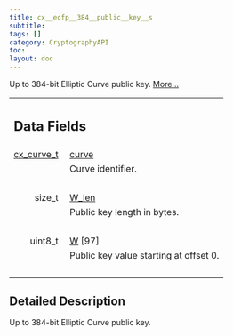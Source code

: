 ```yaml
---
title: cx__ecfp__384__public__key__s
subtitle:
tags: []
category: CryptographyAPI
toc:
layout: doc
---
```



<p>Up to 384-bit Elliptic Curve public key.  
 <a href="../cx__ecfp__384__public__key__s#details">More...</a></p>
<table class="memberdecls">
<tr class="heading"><td colspan="2"><h2 class="groupheader"><a name="pub-attribs"></a>
Data Fields</h2></td></tr>
<tr class="memitem:a474bc8df07e877791f9b39dac8f9a8df"><td class="memItemLeft" align="right" valign="top"><a id="a474bc8df07e877791f9b39dac8f9a8df"></a>
<a class="el" href="../ox__ec_8h#ada004671ae8fe2032d4c144ed6ebb837">cx_curve_t</a>&#160;</td><td class="memItemRight" valign="bottom"><a class="el" href="../cx__ecfp__384__public__key__s#a474bc8df07e877791f9b39dac8f9a8df">curve</a></td></tr>
<tr class="memdesc:a474bc8df07e877791f9b39dac8f9a8df"><td class="mdescLeft">&#160;</td><td class="mdescRight">Curve identifier. <br /></td></tr>
<tr class="separator:a474bc8df07e877791f9b39dac8f9a8df"><td class="memSeparator" colspan="2">&#160;</td></tr>
<tr class="memitem:ac152483a0bfb4609cbecb818583b1c14"><td class="memItemLeft" align="right" valign="top"><a id="ac152483a0bfb4609cbecb818583b1c14"></a>
size_t&#160;</td><td class="memItemRight" valign="bottom"><a class="el" href="../cx__ecfp__384__public__key__s#ac152483a0bfb4609cbecb818583b1c14">W_len</a></td></tr>
<tr class="memdesc:ac152483a0bfb4609cbecb818583b1c14"><td class="mdescLeft">&#160;</td><td class="mdescRight">Public key length in bytes. <br /></td></tr>
<tr class="separator:ac152483a0bfb4609cbecb818583b1c14"><td class="memSeparator" colspan="2">&#160;</td></tr>
<tr class="memitem:adfd478cca9830cedef7604df41a02d9a"><td class="memItemLeft" align="right" valign="top"><a id="adfd478cca9830cedef7604df41a02d9a"></a>
uint8_t&#160;</td><td class="memItemRight" valign="bottom"><a class="el" href="../cx__ecfp__384__public__key__s#adfd478cca9830cedef7604df41a02d9a">W</a> [97]</td></tr>
<tr class="memdesc:adfd478cca9830cedef7604df41a02d9a"><td class="mdescLeft">&#160;</td><td class="mdescRight">Public key value starting at offset 0. <br /></td></tr>
<tr class="separator:adfd478cca9830cedef7604df41a02d9a"><td class="memSeparator" colspan="2">&#160;</td></tr>
</table>
<a name="details" id="details"></a>

## Detailed Description

<div class="textblock"><p>Up to 384-bit Elliptic Curve public key. </p>
